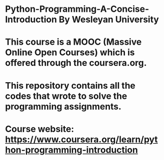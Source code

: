# Python-Programming-A-Concise-Introduction By Wesleyan University

# This course is a MOOC (Massive Online Open Courses) which is offered through the coursera.org.
# This repository contains all the codes that wrote to solve the programming assignments.
# Course website: https://www.coursera.org/learn/python-programming-introduction

